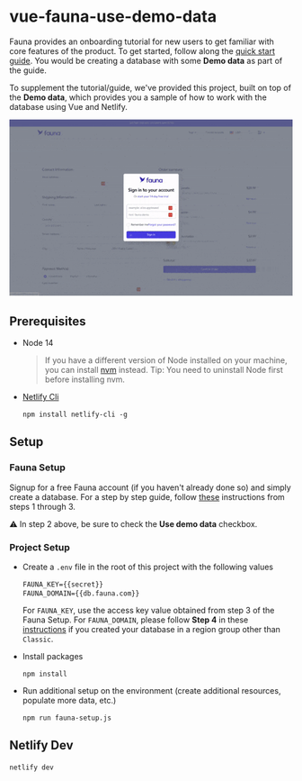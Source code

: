 # vue-fauna-use-demo-data
Fauna provides an onboarding tutorial for new users to get familiar with core features of the product. To get
started, follow along the [quick start guide](https://docs.fauna.com/fauna/current/learn/quick_start/quick_start).
You would be creating a database with some **Demo data** as part of the guide. 

To supplement the tutorial/guide, we've provided this project, built on top of the **Demo data**, which
provides you a sample of how to work with the database using Vue and Netlify.

![demo](/doc/images/vue-fauna-use-demo-data.gif)

## Prerequisites
* Node 14
  > If you have a different version of Node installed on your machine, you can install [nvm](https://github.com/nvm-sh/nvm/blob/master/README.md) instead. Tip: You need to uninstall Node first before installing nvm.
* [Netlify Cli](https://www.netlify.com/products/cli/)


  ```
  npm install netlify-cli -g
  ```

## Setup

### Fauna Setup
Signup for a free Fauna account (if you haven't already done so) and simply create a database. For a 
step by step guide, follow [these](https://docs.fauna.com/fauna/current/learn/quick_start/client_quick_start?lang=javascript#prerequisites)
instructions from steps 1 through 3. 

⚠️ In step 2 above, be sure to check the **Use demo data** checkbox.

### Project Setup
* Create a `.env` file in the root of this project with the following values
  ```
  FAUNA_KEY={{secret}}
  FAUNA_DOMAIN={{db.fauna.com}}
  ```
  For `FAUNA_KEY`, use the access key value obtained from step 3 of the Fauna Setup. 
  For `FAUNA_DOMAIN`, please follow **Step 4** in these
  [instructions](https://docs.fauna.com/fauna/current/learn/understanding/region_groups#how-to-use-region-groups)
  if you created your database in a region group other than `Classic`.


* Install packages
  ```
  npm install
  ```

* Run additional setup on the environment (create additional resources, populate more data, etc.)
  ```
  npm run fauna-setup.js
  ```

## Netlify Dev
```
netlify dev
```